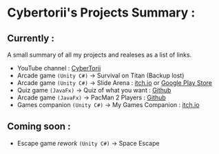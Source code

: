 # Cybertorii's Projects Summary :
## Currently :
A small summary of all my projects and realeses as a list of links.
- YouTube channel : [CyberTorii](https://www.youtube.com/channel/UCCHZRtEp3Ac9402OL-5KhLg)
- Arcade game `(Unity C#)` -> Survival on Titan (Backup lost)
- Arcade game `(Unity C#)` -> Slide Arena : [itch.io](https://cybertorii.itch.io/slide-arena) or [Google Play Store](https://play.google.com/store/apps/details?id=com.CyberTorii.SlideArena)
- Quiz game `(JavaFx)` -> Quiz of what you want : [Github](https://github.com/CyberTorii/Quiz-of-what-you-want)
- Arcade game `(JavaFx)` -> PacMan 2 Players : [Github](https://github.com/CyberTorii/PACMAN-2-PLAYERS)
- Games companion `(Unity C#)` -> My Games Companion : [itch.io](https://cybertorii.itch.io/my-games-companion)
## Coming soon :
- Escape game *rework* `(Unity C#)` -> Space Escape
